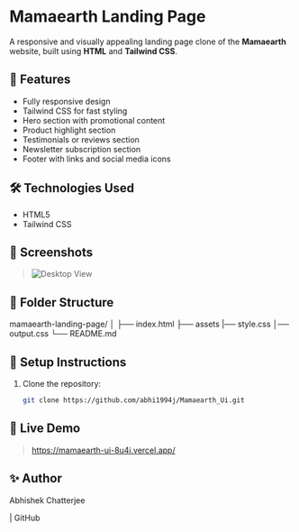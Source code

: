 # Mamaearth Landing Page

A responsive and visually appealing landing page clone of the **Mamaearth** website, built using **HTML** and **Tailwind CSS**.

## 🚀 Features

- Fully responsive design
- Tailwind CSS for fast styling
- Hero section with promotional content
- Product highlight section
- Testimonials or reviews section
- Newsletter subscription section
- Footer with links and social media icons

## 🛠️ Technologies Used

- HTML5
- Tailwind CSS

## 📸 Screenshots

> ![Desktop View](landing-page.png)

## 📁 Folder Structure

mamaearth-landing-page/
│
├── index.html
├── assets
|── style.css
│── output.css
└── README.md

## 🔧 Setup Instructions

1. Clone the repository:
   ```bash
   git clone https://github.com/abhi1994j/Mamaearth_Ui.git

## 🎯 Live Demo

> https://mamaearth-ui-8u4i.vercel.app/

## ✨ Author
  Abhishek Chatterjee

 | GitHub